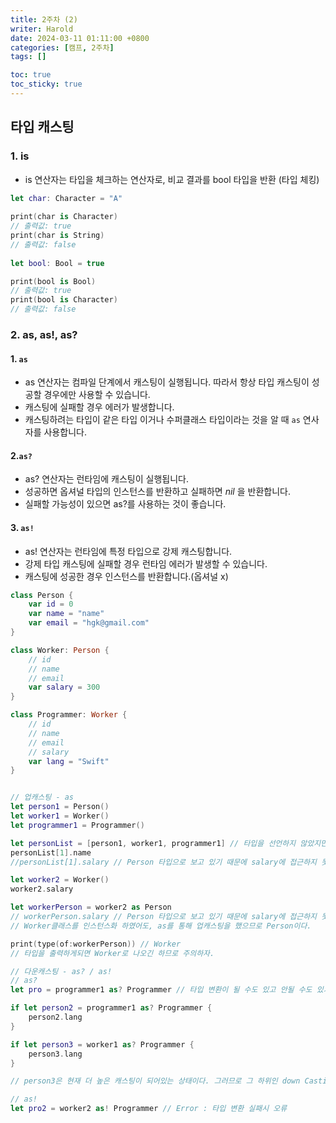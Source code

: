 ```yaml
---
title: 2주차 (2)
writer: Harold
date: 2024-03-11 01:11:00 +0800
categories: [캠프, 2주차]
tags: []

toc: true
toc_sticky: true
---
```


## 타입 캐스팅

### 1. is 
- is 연산자는 타입을 체크하는 연산자로, 비교 결과를 bool 타입을 반환 (타입 체킹)

```swift
let char: Character = "A"
 
print(char is Character)
// 출력값: true
print(char is String)   
// 출력값: false
 
let bool: Bool = true

print(bool is Bool)     
// 출력값: true
print(bool is Character)
// 출력값: false
```

### 2. as, as!, as?

#### 1. `as`
- as 연산자는 컴파일 단계에서 캐스팅이 실행됩니다. 따라서 항상 타입 캐스팅이 성공할 경우에만 사용할 수 있습니다.
- 캐스팅에 실패할 경우 에러가 발생합니다.
- 캐스팅하려는 타입이 같은 타입 이거나 수퍼클래스 타입이라는 것을 알 때 `as` 연사자를 사용합니다.
#### 2.`as?`
- as? 연산자는 런타임에 캐스팅이 실행됩니다.
- 성공하면 옵셔널 타입의 인스턴스를 반환하고 실패하면 *nil* 을 반환합니다.
- 실패할 가능성이 있으면 as?를 사용하는 것이 좋습니다.
#### 3. `as!`
- as! 연산자는 런타임에 특정 타입으로 강제 캐스팅합니다.
- 강제 타입 캐스팅에 실패할 경우 런타임 에러가 발생할 수 있습니다.
- 캐스팅에 성공한 경우 인스턴스를 반환합니다.(옵셔널 x)

```swift
class Person {
    var id = 0
    var name = "name"
    var email = "hgk@gmail.com"
}

class Worker: Person {
    // id
    // name
    // email
    var salary = 300
}

class Programmer: Worker {
    // id
    // name
    // email
    // salary
    var lang = "Swift"
}


// 업캐스팅 - as
let person1 = Person()
let worker1 = Worker()
let programmer1 = Programmer()

let personList = [person1, worker1, programmer1] // 타입을 선언하지 않았지만 Person 타입으로 인식 -> 즉 업캐스팅이 되었음
personList[1].name
//personList[1].salary // Person 타입으로 보고 있기 때문에 salary에 접근하지 못함

let worker2 = Worker()
worker2.salary

let workerPerson = worker2 as Person
// workerPerson.salary // Person 타입으로 보고 있기 때문에 salary에 접근하지 못함
// Worker클래스를 인스턴스화 하였어도, as를 통해 업캐스팅을 했으므로 Person이다.

print(type(of:workerPerson)) // Worker
// 타입을 출력하게되면 Worker로 나오긴 하므로 주의하자.

// 다운캐스팅 - as? / as!
// as?
let pro = programmer1 as? Programmer // 타입 변환이 될 수도 있고 안될 수도 있기 때문에 옵셔널을 리턴

if let person2 = programmer1 as? Programmer {
    person2.lang
}

if let person3 = worker1 as? Programmer {
    person3.lang 
}

// person3은 현재 더 높은 캐스팅이 되어있는 상태이다. 그러므로 그 하위인 down Casting은 안된다.

// as!
let pro2 = worker2 as! Programmer // Error : 타입 변환 실패시 오류
```